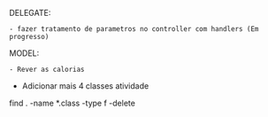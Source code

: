 
DELEGATE:
```
- fazer tratamento de parametros no controller com handlers (Em progresso)
```

MODEL:
```
- Rever as calorias
```

- Adicionar mais 4 classes atividade







find . -name \*.class -type f -delete
